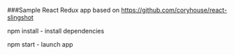 ###Sample React Redux app
based on https://github.com/coryhouse/react-slingshot

npm install - install dependencies

npm start - launch app
